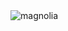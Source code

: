 <img src="https://github.com/ezgisevgili/HTML-to-do-webPage-magnoliaRecipe/assets/142934295/da67aece-17b7-4e33-8a8f-82128eb27d73" alt="magnolia">

